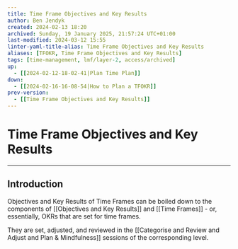 ```yaml
---
title: Time Frame Objectives and Key Results
author: Ben Jendyk
created: 2024-02-13 18:20
archived: Sunday, 19 January 2025, 21:57:24 UTC+01:00
last-modified: 2024-03-12 15:55
linter-yaml-title-alias: Time Frame Objectives and Key Results
aliases: [TFOKR, Time Frame Objectives and Key Results]
tags: [time-management, lmf/layer-2, access/archived] 
up:
  - [[2024-02-12-18-02-41|Plan Time Plan]]
down:
  - [[2024-02-16-16-08-54|How to Plan a TFOKR]]
prev-version:
  - [[Time Frame Objectives and Key Results]]
---
```


# Time Frame Objectives and Key Results

--- 

## Introduction

Objectives and Key Results of Time Frames can be boiled down to the components of [[Objectives and Key Results]] and [[Time Frames]] - or, essentially, OKRs that are set for time frames.

They are set, adjusted, and reviewed in the [[Categorise and Review and Adjust and Plan & Mindfulness]] sessions of the corresponding level.
